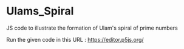 # Ulams_Spiral
JS code to illustrate the formation of Ulam's spiral of prime numbers

Run the given code in this URL : https://editor.p5js.org/
